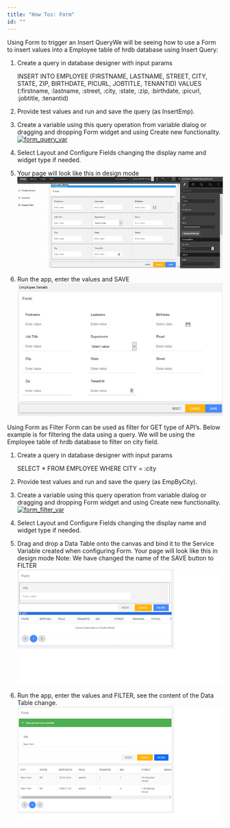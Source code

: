 ```yaml
---
title: "How Tos: Form"
id: ""
---
```


Using Form to trigger an Insert QueryWe will be seeing how to use a Form to insert values into a Employee table of hrdb database using Insert Query:

1. Create a query in database designer with input params
    
    INSERT INTO EMPLOYEE 
    (FIRSTNAME, LASTNAME, STREET, CITY, STATE, ZIP, BIRTHDATE, PICURL, JOBTITLE, TENANTID)
    VALUES (:firstname, :lastname, :street, :city, :state, :zip, :birthdate, :picurl, :jobtitle, :tenantid)
    
2. Provide test values and run and save the query (as InsertEmp).
3. Create a variable using this query operation from variable dialog or dragging and dropping Form widget and using Create new functionality. [![form_query_var](./assets/form_query_var.png)](./assets/form_query_var.png)
4. Select Layout and Configure Fields changing the display name and widget type if needed.
5. Your page will look like this in design mode [![form_query_design](./assets/form_query_design.png)](./assets/form_query_design.png)
6. Run the app, enter the values and SAVE [![form_query_run](./assets/form_query_run.png)](./assets/form_query_run.png)

Using Form as Filter Form can be used as filter for GET type of API’s. Below example is for filtering the data using a query. We will be using the Employee table of hrdb database to filter on city field.

1. Create a query in database designer with input params
    
    SELECT \* FROM EMPLOYEE WHERE CITY = :city
    
2. Provide test values and run and save the query (as EmpByCity).
3. Create a variable using this query operation from variable dialog or dragging and dropping Form widget and using Create new functionality. [![form_filter_var](./assets/form_filter_var.png)](./assets/form_filter_var.png)
4. Select Layout and Configure Fields changing the display name and widget type if needed.
5. Drag and drop a Data Table onto the canvas and bind it to the Service Variable created when configuring Form. Your page will look like this in design mode Note: We have changed the name of the SAVE button to FILTER [![form_filter_design](./assets/form_filter_design.png)](./assets/form_filter_design.png)
6. Run the app, enter the values and FILTER, see the content of the Data Table change. [![form_filter_run](./assets/form_filter_run.png)](./assets/form_filter_run.png)
